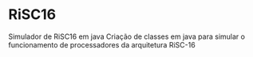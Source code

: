 # RiSC16
Simulador de RiSC16 em java
Criação de classes em java para simular o funcionamento de processadores da arquitetura RiSC-16 